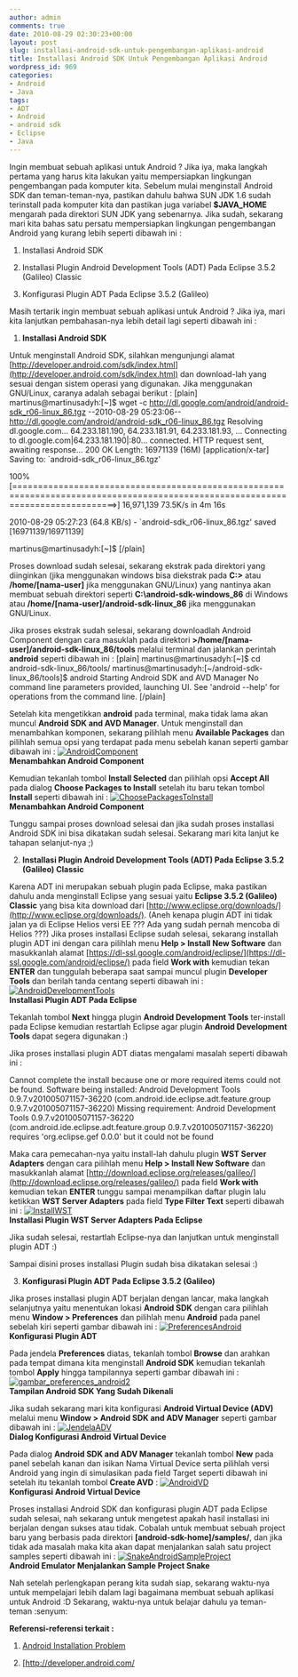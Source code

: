 ```yaml
---
author: admin
comments: true
date: 2010-08-29 02:30:23+00:00
layout: post
slug: installasi-android-sdk-untuk-pengembangan-aplikasi-android
title: Installasi Android SDK Untuk Pengembangan Aplikasi Android
wordpress_id: 969
categories:
- Android
- Java
tags:
- ADT
- Android
- android sdk
- Eclipse
- Java
---
```


Ingin membuat sebuah aplikasi untuk Android ? Jika iya, maka langkah pertama yang harus kita lakukan yaitu mempersiapkan lingkungan pengembangan pada komputer kita. Sebelum mulai menginstall Android SDK dan teman-teman-nya, pastikan dahulu bahwa SUN JDK 1.6 sudah terinstall pada komputer kita dan pastikan juga variabel **$JAVA_HOME** mengarah pada direktori SUN JDK yang sebenarnya. Jika sudah, sekarang mari kita bahas satu persatu mempersiapkan lingkungan pengembangan Android yang kurang lebih seperti dibawah ini :




  1. Installasi Android SDK


  2. Installasi Plugin Android Development Tools (ADT) Pada Eclipse 3.5.2 (Galileo) Classic


  3. Konfigurasi Plugin ADT Pada Eclipse 3.5.2 (Galileo)



Masih tertarik ingin membuat sebuah aplikasi untuk Android ? Jika iya, mari kita lanjutkan pembahasan-nya lebih detail lagi seperti dibawah ini :
<!-- more -->


  1. **Installasi Android SDK**

Untuk menginstall Android SDK, silahkan mengunjungi alamat [http://developer.android.com/sdk/index.html](http://developer.android.com/sdk/index.html) dan download-lah yang sesuai dengan sistem operasi yang digunakan. Jika menggunakan GNU/Linux, caranya adalah sebagai berikut :
[plain]
martinus@martinusadyh:[~]$ wget -c http://dl.google.com/android/android-sdk_r06-linux_86.tgz
--2010-08-29 05:23:06--  http://dl.google.com/android/android-sdk_r06-linux_86.tgz
Resolving dl.google.com... 64.233.181.190, 64.233.181.91, 64.233.181.93, ...
Connecting to dl.google.com|64.233.181.190|:80... connected.
HTTP request sent, awaiting response... 200 OK
Length: 16971139 (16M) [application/x-tar]
Saving to: `android-sdk_r06-linux_86.tgz'

100%[================================================================================================================================>] 16,971,139  73.5K/s   in 4m 16s  

2010-08-29 05:27:23 (64.8 KB/s) - `android-sdk_r06-linux_86.tgz' saved [16971139/16971139]

martinus@martinusadyh:[~]$
[/plain]

Proses download sudah selesai, sekarang ekstrak pada direktori yang diinginkan (jika menggunakan windows bisa diekstrak pada **C:\>** atau **/home/[nama-user]** jika menggunakan GNU/Linux) yang nantinya akan membuat sebuah direktori seperti **C:\android-sdk-windows_86** di Windows atau **/home/[nama-user]/android-sdk-linux_86** jika menggunakan GNU/Linux.

Jika proses ekstrak sudah selesai, sekarang downloadlah Android Component dengan cara masuklah pada direktori **>/home/[nama-user]/android-sdk-linux_86/tools** melalui terminal dan jalankan perintah **android** seperti dibawah ini :
[plain]
martinus@martinusadyh:[~]$ cd android-sdk-linux_86/tools/
martinus@martinusadyh:[~/android-sdk-linux_86/tools]$ android 
Starting Android SDK and AVD Manager
No command line parameters provided, launching UI.
See 'android --help' for operations from the command line.
[/plain]

Setelah kita mengetikkan **android** pada terminal, maka tidak lama akan muncul **Android SDK and AVD Manager**. Untuk menginstall dan menambahkan komponen, sekarang pilihlah menu **Available Packages** dan pilihlah semua opsi yang terdapat pada menu sebelah kanan seperti gambar dibawah ini :
[![AndroidComponent](http://martinusadyh.web.id/wp-content/gallery/tutorial/androidcomponent.png)](http://martinusadyh.web.id/gallery/?album=4&gallery=3&pid=107)  
**Menambahkan Android Component**

Kemudian tekanlah tombol **Install Selected** dan pilihlah opsi **Accept All** pada dialog **Choose Packages to Install** setelah itu baru tekan tombol **Install** seperti dibawah ini :
[![ChoosePackagesToInstall](http://martinusadyh.web.id/wp-content/gallery/tutorial/choosepackagestoinstall.png)](http://martinusadyh.web.id/gallery/?album=4&gallery=3&pid=110)  
**Menambahkan Android Component**

Tunggu sampai proses download selesai dan jika sudah proses installasi Android SDK ini bisa dikatakan sudah selesai. Sekarang mari kita lanjut ke tahapan selanjut-nya ;)




  2. **Installasi Plugin Android Development Tools (ADT) Pada Eclipse 3.5.2 (Galileo) Classic**

Karena ADT ini merupakan sebuah plugin pada Eclipse, maka pastikan dahulu anda menginstall Eclipse yang sesuai yaitu **Eclipse 3.5.2 (Galileo) Classic** yang bisa kita download dari [http://www.eclipse.org/downloads/](http://www.eclipse.org/downloads/). (Aneh kenapa plugin ADT ini tidak jalan ya di Eclipse Helios versi EE ??? Ada yang sudah pernah mencoba di Helios ???) Jika proses installasi Eclipse sudah selesai, sekarang installah plugin ADT ini dengan cara pilihlah menu **Help > Install New Software** dan masukkanlah alamat [https://dl-ssl.google.com/android/eclipse/](https://dl-ssl.google.com/android/eclipse/) pada field **Work with** kemudian tekan **ENTER** dan tunggulah beberapa saat sampai muncul plugin **Developer Tools** dan berilah tanda centang seperti dibawah ini :
[![AndroidDevelopmentTools](http://martinusadyh.web.id/wp-content/gallery/tutorial/androiddevelopmenttools.png)](http://martinusadyh.web.id/gallery/?album=4&gallery=3&pid=108)  
**Installasi Plugin ADT Pada Eclipse**

Tekanlah tombol **Next** hingga plugin **Android Development Tools** ter-install pada Eclipse kemudian restartlah Eclipse agar plugin **Android Development Tools** dapat segera digunakan :)



> 
Jika proses installasi plugin ADT diatas mengalami masalah seperti dibawah ini :

>
>> 
Cannot complete the install because one or more required items could not be found.
Software being installed: Android Development Tools 0.9.7.v201005071157-36220 (com.android.ide.eclipse.adt.feature.group 0.9.7.v201005071157-36220)
Missing requirement: Android Development Tools 0.9.7.v201005071157-36220 (com.android.ide.eclipse.adt.feature.group 0.9.7.v201005071157-36220) requires 'org.eclipse.gef 0.0.0' but it could not be found

> 
> 

Maka cara pemecahan-nya yaitu install-lah dahulu plugin **WST Server Adapters** dengan cara pilihlah menu **Help > Install New Software** dan masukkanlah alamat [http://download.eclipse.org/releases/galileo/](http://download.eclipse.org/releases/galileo/) pada field **Work with** kemudian tekan **ENTER** tunggu sampai menampilkan daftar plugin lalu ketikkan **WST Server Adapters** pada field **Type Filter Text** seperti dibawah ini :
[![InstallWST](http://martinusadyh.web.id/wp-content/gallery/tutorial/installwst.png)](http://martinusadyh.web.id/gallery/?album=4&gallery=3&pid=112)  
**Installasi Plugin WST Server Adapters Pada Eclipse**

Jika sudah selesai, restartlah Eclipse-nya dan lanjutkan untuk menginstall plugin ADT :)




Sampai disini proses installasi Plugin sudah bisa dikatakan selesai :)




  3. **Konfigurasi Plugin ADT Pada Eclipse 3.5.2 (Galileo)**

Jika proses installasi plugin ADT berjalan dengan lancar, maka langkah selanjutnya yaitu menentukan lokasi **Android SDK** dengan cara pilihlah menu **Window > Preferences** dan pilihlah menu **Android** pada panel sebelah kiri seperti gambar dibawah ini :
[![PreferencesAndroid](http://martinusadyh.web.id/wp-content/gallery/tutorial/preferencesandroid.png)](http://martinusadyh.web.id/gallery/?album=4&gallery=3&pid=114)  
**Konfigurasi Plugin ADT**

Pada jendela **Preferences** diatas, tekanlah tombol **Browse** dan arahkan pada tempat dimana kita menginstall **Android SDK** kemudian tekanlah tombol **Apply** hingga tampilannya seperti gambar dibawah ini :
[![gambar_preferences_android2](http://martinusadyh.web.id/wp-content/gallery/tutorial/gambar_preferences_android2.png)](http://martinusadyh.web.id/gallery/?album=4&gallery=3&pid=111)  
**Tampilan Android SDK Yang Sudah Dikenali**

Jika sudah sekarang mari kita konfigurasi **Android Virtual Device (ADV)** melalui menu **Window > Android SDK and ADV Manager** seperti gambar dibawah ini :
[![JendelaADV](http://martinusadyh.web.id/wp-content/gallery/tutorial/jendelaadv.png)](http://martinusadyh.web.id/gallery/?album=4&gallery=3&pid=113)  
**Dialog Konfigurasi Android Virtual Device**

Pada dialog **Android SDK and ADV Manager** tekanlah tombol **New** pada panel sebelah kanan dan isikan Nama Virtual Device serta pilihlah versi Android yang ingin di simulasikan pada field Target seperti dibawah ini setelah itu tekanlah tombol **Create AVD** :
[![AndroidVD](http://martinusadyh.web.id/wp-content/gallery/tutorial/androidvd.png)](http://martinusadyh.web.id/gallery/?album=4&gallery=3&pid=109)  
**Konfigurasi Android Virtual Device**




Proses installasi Android SDK dan konfigurasi plugin ADT pada Eclipse sudah selesai, nah sekarang untuk mengetest apakah hasil installasi ini berjalan dengan sukses atau tidak. Cobalah untuk membuat sebuah project baru yang berbasis pada direktori **[android-sdk-home]/samples/**, dan jika tidak ada masalah maka kita akan dapat menjalankan salah satu project samples seperti dibawah ini :
[![SnakeAndroidSampleProject](http://martinusadyh.web.id/wp-content/gallery/tutorial/snakeandroidsampleproject.png)](http://martinusadyh.web.id/gallery/?album=4&gallery=3&pid=115)  
**Android Emulator Menjalankan Sample Project Snake**

Nah setelah perlengkapan perang kita sudah siap, sekarang waktu-nya untuk mempelajari lebih dalam lagi bagaimana membuat sebuah aplikasi untuk Android :D Sekarang, waktu-nya untuk belajar dahulu ya teman-teman  :senyum: 

**Referensi-referensi terkait :**




  1. [Android Installation Problem](http://blog.tobsen.de/2009/12/android-sdk-installationsprobleme.html)


  2. [http://developer.android.com/


